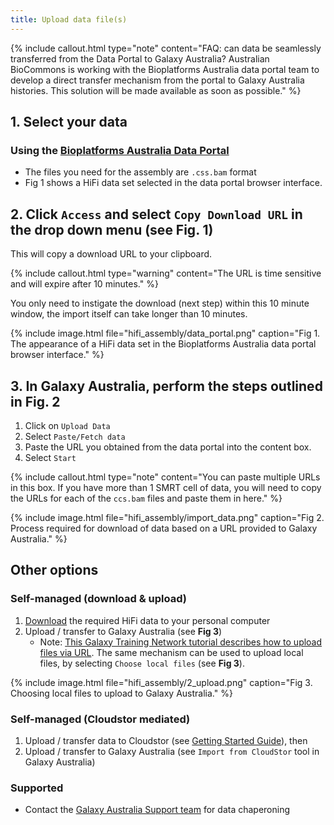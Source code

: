 ```yaml
---
title: Upload data file(s)
---
```


{% include callout.html type="note" content="FAQ: can data be seamlessly transferred from the Data Portal to Galaxy Australia?
Australian BioCommons is working with the Bioplatforms Australia data portal team to develop a direct transfer mechanism from the portal to Galaxy Australia histories. 
This solution will be made available as soon as possible." %}

## 1. Select your data 

### Using the [Bioplatforms Australia Data Portal](https://data.bioplatforms.com/)
- The files you need for the assembly are ```.css.bam``` format
- Fig 1 shows a HiFi data set selected in the data portal browser interface.

## 2. Click ```Access``` and select ```Copy Download URL``` in the drop down menu (see Fig. 1)

This will copy a download URL to your clipboard.

{% include callout.html type="warning" content="The URL is time sensitive and will expire after 10 minutes." %}

You only need to instigate the download (next step) within this 10 minute window, the import itself can take longer than 10 minutes.

{% include image.html file="hifi_assembly/data_portal.png" caption="Fig 1. The appearance of a HiFi data set in the Bioplatforms Australia data portal browser interface." %}

## 3. In Galaxy Australia, perform the steps outlined in Fig. 2

1. Click on ```Upload Data``` 
2. Select ```Paste/Fetch data```
3. Paste the URL you obtained from the data portal into the content box.
4. Select ```Start```

{% include callout.html type="note" content="You can paste multiple URLs in this box. If you have more than 1 SMRT cell of data, you will need to copy the URLs for each of the ```ccs.bam``` files and paste them in here." %}

{% include image.html file="hifi_assembly/import_data.png" caption="Fig 2. Process required for download of data based on a URL provided to Galaxy Australia." %}

## Other options

### Self-managed (download & upload)

1. [Download](https://usersupport.bioplatforms.com/programmatic_access.html) the required HiFi data to your personal computer
2. Upload / transfer to Galaxy Australia (see **Fig 3**)
     - Note: [This Galaxy Training Network tutorial describes how to upload files via URL](https://training.galaxyproject.org/training-material/topics/introduction/tutorials/galaxy-intro-short/tutorial.html#upload-a-file). The same mechanism can be used to upload local files, by selecting ```Choose local files``` (see **Fig 3**).

{% include image.html file="hifi_assembly/2_upload.png" caption="Fig 3. Choosing local files to upload to Galaxy Australia." %}

### Self-managed (Cloudstor mediated)

1. Upload / transfer data to Cloudstor (see [Getting Started Guide](https://support.aarnet.edu.au/hc/en-us/articles/227469547-CloudStor-Getting-Started-Guide)), then
2. Upload / transfer to Galaxy Australia (see ```Import from CloudStor``` tool in Galaxy Australia)

### Supported

- Contact the [Galaxy Australia Support team](mailto:help@genome.edu.au) for data chaperoning
